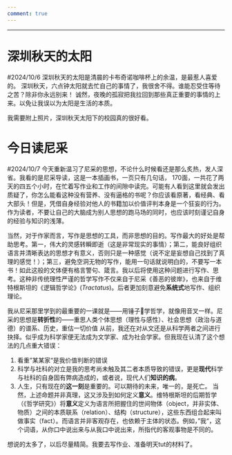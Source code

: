 ```yaml
---
comment: true
---
```

---

# 深圳秋天的太阳
#2024/10/6
深圳秋天的太阳是清晨的卡布奇诺咖啡杯上的余温，是最惹人喜爱的。
深圳秋天，六点钟太阳就去忙自己的事情了，我很舍不得。谁能忍受住等待之苦？除非你永远别来！
诚然，夜晚的孤寂把我拉回到那些真正重要的事情的上来。以免让我误以为太阳是生活的本质。

我需要附上照片，深圳秋天太阳下的校园真的很好看。

# 今日读尼采
#2024/10/7
今天重新温习了尼采的思想，不论什么时候看还是那么炙热，发人深省。我看的是尼采导读，这是一本插画书，一页只有几句话， 170面，一共花了两天的四五个小时，在忙着写作业和工作的间隙中读完。可能有人看到这里就会发出质疑了，你怎么能看这种没有营养、没有逼格的书呢？你应该看原著，看经典、看大部头！但是，凭借自身经验对他人的书籍加以价值评判本身是一个狂妄的行为。作为读者，不要让自己的大脑成为别人思想的跑马场的同时，也应该时刻谨记自身的经验与知识的浅薄。

当然，对于作家而言，写作是思想的工具，而非思想的目的。写作最大的好处是帮助思考。第一，伟大的灵感转瞬即逝（这是非常现实的事情）；第二，能良好组织语言并清晰表达的思想才有意义，否则只是一种感觉（说不定是妄想自己找到了真理的感觉！）；第三，避免空洞无物的写作，能用一句话就说明白的，不要写一本书！如此这般的文体便有格言警句、箴言。我以后将使用这种问题进行写作、思考。这种非传统理性严谨的哲学写作不仅来自于尼采《善恶的彼岸》，也来自于维特根斯坦的《逻辑哲学论》(*Tractatus*)。后者更加刻意避免**系统式**地写作、组织理论。

我从尼采那里学到的最重要的一课就是——用锤子🔨学哲学，就像用音叉一样。尼采的思想是**转折性**的——重思人类个体思想（理性与感性）、社会思想（政治与道德）的谱系、历史，重估一切价值
从前，我还在对从文还是从科学两者之间进行抉择。似乎成为科学家便无法成为文学家、成为社会学家。但我现在认清了这个想法的几点重大错误：
1. 看重”某某家“是我价值判断的错误
2. 科学与社科的对立是我的思考尚未触及其二者本质导致的错误，更是**现代**科学与社科的自身固有弊病造成的，或者说，现代人们**知识的病**。
3. 人生，只有现在的**这一刻**是重要的。可以期待的未来，唯一的，是死亡。
当然，上述命题并非真理，这又涉及到如何定义**意义**。维特根斯坦的后期哲学（《哲学研究》）将**意义**定义为语言所把握住的世间物体（object，并非实体、物质）之间的本质联系（relation）、结构（structure），这些东西组合起来叫做事实（fact）。而语言并非客观存在，也依赖于主体的状态。例如，”我“，这个词语，从你口中说出来与从我口中说出来，所指代的客观事物是不同的。

想说的太多了，以后尽量精简。我要去写作业、准备明天tut的材料了。